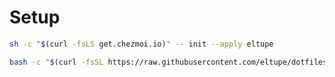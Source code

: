 # Setup

```sh
sh -c "$(curl -fsLS get.chezmoi.io)" -- init --apply eltupe
```

```sh
bash -c "$(curl -fsSL https://raw.githubusercontent.com/eltupe/dotfiles/main/bootstrap.sh)"
```
